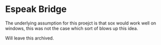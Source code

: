 # Espeak Bridge

The underlying assumption for this proejct is that sox would 
work well on windows, this was not the case which sort of 
blows up this idea.

Will leave this archived.

